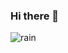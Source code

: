 ### Hi there 👋

<!--
**milensavio/milensavio** is a ✨ _special_ ✨ repository because its `README.md` (this file) appears on your GitHub profile.

Here are some ideas to get you started:

- 🔭 I’m currently working on ...
- 🌱 I’m currently learning ...
- 👯 I’m looking to collaborate on ...
- 🤔 I’m looking for help with ...
- 💬 Ask me about ...
- 📫 How to reach me: ...
- 😄 Pronouns: ...
- ⚡ Fun fact: ...
-->
![rain](https://github.com/milensavio/milensavio/assets/96696044/a8662248-bbec-4fcf-a5f9-e33a2b1481aa)
